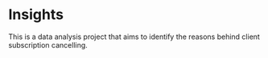 # Insights
This is a data analysis project that aims to identify the reasons behind client subscription cancelling.
